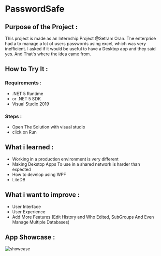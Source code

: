 # PasswordSafe 

## Purpose of the Project :

This project is made as an Internship Project @Setram Oran. The enterprise had a to manage a lot of users passwords using excel, which was very inefficient.
I asked if it would be useful to have a Desktop app and they said yes. And That's where the idea came from.

## How to Try It :

### Requirements :

- .NET 5 Runtime
- or .NET 5 SDK
- Visual Studio 2019

### Steps :

- Open The Solution with visual studio
- click on Run

## What i learned :

- Working in a production environment is very different
- Making Dekstop Apps To use in a shared network is harder than expected
- How to develop using WPF
- LiteDB

## What i want to improve :

- User Interface
- User Experience 
- Add More Features (Edit History and Who Edited, SubGroups And Even Manage Multiple Databases)

## App Showcase :

![showcase](https://user-images.githubusercontent.com/42500714/136688988-17dc79ae-50a1-4b2f-8516-9fad273a2d94.gif)
